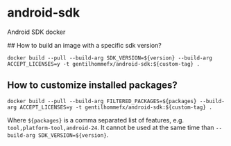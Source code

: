 # android-sdk
Android SDK docker

## How to build an image with a specific sdk version?

`docker build --pull --build-arg SDK_VERSION=${version} --build-arg ACCEPT_LICENSES=y -t gentilhommefx/android-sdk:${custom-tag} .`

## How to customize installed packages?

`docker build --pull --build-arg FILTERED_PACKAGES=${packages} --build-arg ACCEPT_LICENSES=y -t gentilhommefx/android-sdk:${custom-tag} .`

Where `${packages}` is a comma separated list of features, e.g. `tool,platform-tool,android-24`. It cannot be used at the same time than `--build-arg SDK_VERSION=${version}`.

